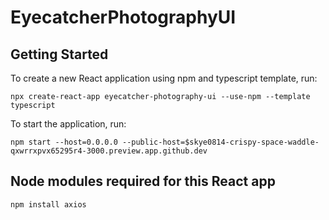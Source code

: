 # EyecatcherPhotographyUI

## Getting Started
To create a new React application using npm and typescript template, run:
```
npx create-react-app eyecatcher-photography-ui --use-npm --template typescript
```
To start the application, run:
```
npm start --host=0.0.0.0 --public-host=$skye0814-crispy-space-waddle-qxwrrxpvx65295r4-3000.preview.app.github.dev
```


## Node modules required for this React app
```
npm install axios
```